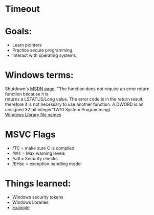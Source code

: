 # Timeout
# Goals:
  * Learn pointers
  * Practice secure programming
  * Interact with operating systems

# Windows terms: 
Shutdown's [MSDN page](https://docs.microsoft.com/en-us/windows/win32/api/winreg/nf-winreg-initiatesystemshutdowna). "The function does not require an error return function because it is<br>returns a LSTATUS/Long value. The error code is in the return result, therefore it is not necessary to use another function.
A DWORD is an unsigned 32 bit integer"(W10 System Programming)<br>[Windows Library file names](https://en.wikipedia.org/wiki/Microsoft_Windows_library_files)
# MSVC Flags
* /TC = make sure C is compiled
* /W4 = Max warning levels
* /sdl = Security checks
* /EHsc = exception handling model

# Things learned:
 * Windows security tokens
 * Windows libraries
 * [Example](https://docs.microsoft.com/en-us/windows/win32/shutdown/how-to-shut-down-the-system)
